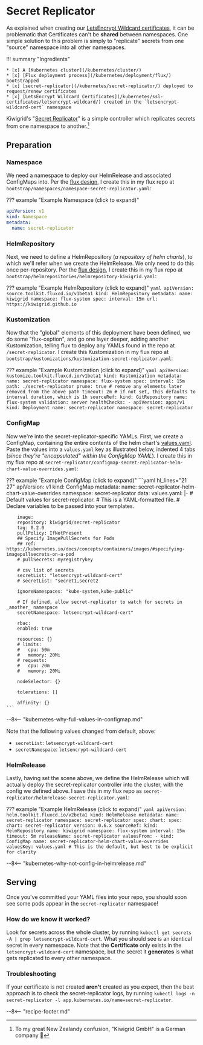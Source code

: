 # Secret Replicator

As explained when creating our [LetsEncrypt Wildcard certificates](/kubernetes/ssl-certificates/letsencrypt-wildcard/), it can be problematic that Certificates can't be **shared** between namespaces. One simple solution to this problem is simply to "replicate" secrets from one "source" namespace into all other namespaces.

!!! summary "Ingredients"

    * [x] A [Kubernetes cluster](/kubernetes/cluster/) 
    * [x] [Flux deployment process](/kubernetes/deployment/flux/) bootstrapped
    * [x] [secret-replicator](/kubernetes/secret-replicator/) deployed to request/renew certificates
    * [x] [LetsEncrypt Wildcard Certificates](/kubernetes/ssl-certificates/letsencrypt-wildcard/) created in the `letsencrypt-wildcard-cert` namespace

Kiwigrid's "[Secret Replicator](https://github.com/kiwigrid/secret-replicator)" is a simple controller which replicates secrets from one namespace to another.[^1]

## Preparation

### Namespace

We need a namespace to deploy our HelmRelease and associated ConfigMaps into. Per the [flux design](/kubernetes/deployment/flux/), I create this in my flux repo at `bootstrap/namespaces/namespace-secret-replicator.yaml`:

??? example "Example Namespace (click to expand)"

```yaml
apiVersion: v1
kind: Namespace
metadata:
  name: secret-replicator
```

### HelmRepository

Next, we need to define a HelmRepository (*a repository of helm charts*), to which we'll refer when we create the HelmRelease. We only need to do this once per-repository. Per the [flux design](/kubernetes/deployment/flux/), I create this in my flux repo at `bootstrap/helmrepositories/helmrepository-kiwigrid.yaml`:

??? example "Example HelmRepository (click to expand)"
    ```yaml
    apiVersion: source.toolkit.fluxcd.io/v1beta1
    kind: HelmRepository
    metadata:
      name: kiwigrid
      namespace: flux-system
    spec:
      interval: 15m
      url: https://kiwigrid.github.io
    ```

### Kustomization

Now that the "global" elements of this deployment have been defined, we do some "flux-ception", and go one layer deeper, adding another Kustomization, telling flux to deploy any YAMLs found in the repo at `/secret-replicator`. I create this Kustomization in my flux repo at `bootstrap/kustomizations/kustomization-secret-replicator.yaml`:

??? example "Example Kustomization (click to expand)"
    ```yaml
    apiVersion: kustomize.toolkit.fluxcd.io/v1beta1
    kind: Kustomization
    metadata:
      name: secret-replicator
      namespace: flux-system
    spec:
      interval: 15m
      path: ./secret-replicator
      prune: true # remove any elements later removed from the above path
      timeout: 2m # if not set, this defaults to interval duration, which is 1h
      sourceRef:
        kind: GitRepository
        name: flux-system
      validation: server
      healthChecks:
        - apiVersion: apps/v1
          kind: Deployment
          name: secret-replicator
          namespace: secret-replicator
    ```

### ConfigMap

Now we're into the secret-replicator-specific YAMLs. First, we create a ConfigMap, containing the entire contents of the helm chart's [values.yaml](https://github.com/kiwigrid/helm-charts/blob/master/charts/secret-replicator/values.yaml). Paste the values into a `values.yaml` key as illustrated below, indented 4 tabs (*since they're "encapsulated" within the ConfigMap YAML*). I create this in my flux repo at `secret-replicator/configmap-secret-replicator-helm-chart-value-overrides.yaml`:

??? example "Example ConfigMap (click to expand)"
    ```yaml  hl_lines="21 27"
    apiVersion: v1
    kind: ConfigMap
    metadata:
      name: secret-replicator-helm-chart-value-overrides
      namespace: secret-replicator
    data:
      values.yaml: |-
        # Default values for secret-replicator.
        # This is a YAML-formatted file.
        # Declare variables to be passed into your templates.

        image:
        repository: kiwigrid/secret-replicator
        tag: 0.2.0
        pullPolicy: IfNotPresent
        ## Specify ImagePullSecrets for Pods
        ## ref: https://kubernetes.io/docs/concepts/containers/images/#specifying-imagepullsecrets-on-a-pod
        # pullSecrets: myregistrykey

        # csv list of secrets
        secretList: "letsencrypt-wildcard-cert"
        # secretList: "secret1,secret2

        ignoreNamespaces: "kube-system,kube-public"

        # If defined, allow secret-replicator to watch for secrets in _another_ namespace
        secretNamespace: letsencrypt-wildcard-cert"

        rbac:
        enabled: true

        resources: {}
        # limits:
        #   cpu: 50m
        #   memory: 20Mi
        # requests:
        #   cpu: 20m
        #   memory: 20Mi

        nodeSelector: {}

        tolerations: []

        affinity: {}
    ```
--8<-- "kubernetes-why-full-values-in-configmap.md"

Note that the following values changed from default, above:

* `secretList`: `letsencrypt-wildcard-cert`
* `secretNamespace`: `letsencrypt-wildcard-cert`

### HelmRelease

Lastly, having set the scene above, we define the HelmRelease which will actually deploy the secret-replicator controller into the cluster, with the config we defined above. I save this in my flux repo as `secret-replicator/helmrelease-secret-replicator.yaml`:

??? example "Example HelmRelease (click to expand)"
    ```yaml
    apiVersion: helm.toolkit.fluxcd.io/v2beta1
    kind: HelmRelease
    metadata:
    name: secret-replicator
    namespace: secret-replicator
    spec:
    chart:
        spec:
        chart: secret-replicator
        version: 0.6.x
        sourceRef:
            kind: HelmRepository
            name: kiwigrid
            namespace: flux-system
    interval: 15m
    timeout: 5m
    releaseName: secret-replicator
    valuesFrom:
    - kind: ConfigMap
        name: secret-replicator-helm-chart-value-overrides
        valuesKey: values.yaml # This is the default, but best to be explicit for clarity
    ```

--8<-- "kubernetes-why-not-config-in-helmrelease.md"

## Serving

Once you've committed your YAML files into your repo, you should soon see some pods appear in the `secret-replicator` namespace!

### How do we know it worked?

Look for secrets across the whole cluster, by running `kubectl get secrets -A | grep letsencrypt-wildcard-cert`. What you should see is an identical secret in every namespace. Note that the **Certificate** only exists in the `letsencrypt-wildcard-cert` namespace, but the secret it **generates** is what gets replicated to every other namespace.

### Troubleshooting

If your certificate is not created **aren't** created as you expect, then the best approach is to check the secret-replicator logs, by running `kubectl logs -n secret-replicator -l app.kubernetes.io/name=secret-replicator`.

--8<-- "recipe-footer.md"

[^1]: To my great New Zealandy confusion, "Kiwigrid GmbH" is a German company :shrug:
